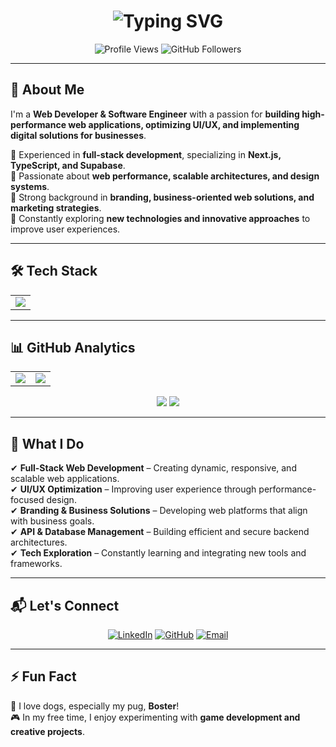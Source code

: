 <h1 align="center">
  <img src="https://readme-typing-svg.herokuapp.com?font=Fira+Code&size=30&duration=3000&pause=1000&color=F7A41D&center=true&vCenter=true&width=500&height=50&lines=Hi%2C+I'm+Ramón+Aguilera;Full-Stack+Developer;Software+Engineer;Passionate+about+UI%2FUX+%26+Web+Performance!" alt="Typing SVG" />
</h1>

<p align="center">
  <img src="https://komarev.com/ghpvc/?username=RamonAguileraa&label=Total%20Profile%20Visits&color=blue&style=for-the-badge" alt="Profile Views" />
  <img src="https://img.shields.io/github/followers/RamonAguileraa?label=Followers&style=social" alt="GitHub Followers" />
</p>

---

## 🌟 About Me  
I'm a **Web Developer & Software Engineer** with a passion for **building high-performance web applications, optimizing UI/UX, and implementing digital solutions for businesses**.  

🔹 Experienced in **full-stack development**, specializing in **Next.js, TypeScript, and Supabase**.  
🔹 Passionate about **web performance, scalable architectures, and design systems**.  
🔹 Strong background in **branding, business-oriented web solutions, and marketing strategies**.  
🔹 Constantly exploring **new technologies and innovative approaches** to improve user experiences.  

---

## 🛠️ Tech Stack  
<table align="center">
  <tr>
    <td align="center"><img src="https://skillicons.dev/icons?i=nextjs,react,typescript,tailwind,supabase,nodejs,postgresql,figma,git,linux" /></td>
  </tr>
</table>

---

## 📊 GitHub Analytics  
<table align="center">
  <tr>
    <td>
      <img src="https://github-readme-stats.vercel.app/api?username=RamonAguileraa&show_icons=true&theme=radical" />
    </td>
    <td>
      <img src="https://github-readme-streak-stats.herokuapp.com/?user=RamonAguileraa&theme=radical" />
    </td>
  </tr>
</table>

<p align="center">
  <img src="https://github-profile-summary-cards.vercel.app/api/cards/repos-per-language?username=RamonAguileraa&theme=radical" />
  <img src="https://github-profile-summary-cards.vercel.app/api/cards/most-commit-language?username=RamonAguileraa&theme=radical" />
</p>

---

## 🚀 What I Do  
✔ **Full-Stack Web Development** – Creating dynamic, responsive, and scalable web applications.  
✔ **UI/UX Optimization** – Improving user experience through performance-focused design.  
✔ **Branding & Business Solutions** – Developing web platforms that align with business goals.  
✔ **API & Database Management** – Building efficient and secure backend architectures.  
✔ **Tech Exploration** – Constantly learning and integrating new tools and frameworks.  

---

## 📬 Let's Connect  
<p align="center">
  <a href="https://linkedin.com/in/ramonaguileraa"><img src="https://img.shields.io/badge/LinkedIn-Profile-blue?style=for-the-badge&logo=linkedin" alt="LinkedIn"></a>
  <a href="https://github.com/RamonAguileraa"><img src="https://img.shields.io/badge/GitHub-Profile-black?style=for-the-badge&logo=github" alt="GitHub"></a>
  <a href="mailto:ramonaguileradve@gmail.com"><img src="https://img.shields.io/badge/Gmail-Contact-red?style=for-the-badge&logo=gmail" alt="Email"></a>
</p>

---

## ⚡ Fun Fact  
🐶 I love dogs, especially my pug, **Boster**!  
🎮 In my free time, I enjoy experimenting with **game development and creative projects**.  
